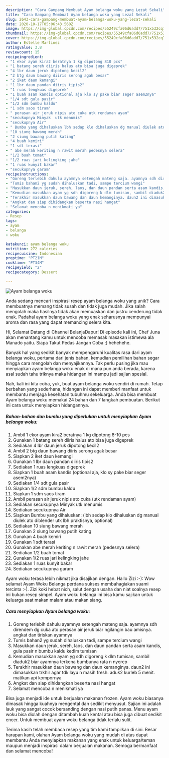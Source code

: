 ```yaml
---
description: "Cara Gampang Membuat Ayam belanga woku yang Lezat Sekali"
title: "Cara Gampang Membuat Ayam belanga woku yang Lezat Sekali"
slug: 2643-cara-gampang-membuat-ayam-belanga-woku-yang-lezat-sekali
date: 2020-10-17T05:06:43.560Z
image: https://img-global.cpcdn.com/recipes/55249cfa06d6add7/751x532cq70/ayam-belanga-woku-foto-resep-utama.jpg
thumbnail: https://img-global.cpcdn.com/recipes/55249cfa06d6add7/751x532cq70/ayam-belanga-woku-foto-resep-utama.jpg
cover: https://img-global.cpcdn.com/recipes/55249cfa06d6add7/751x532cq70/ayam-belanga-woku-foto-resep-utama.jpg
author: Estelle Martinez
ratingvalue: 3.8
reviewcount: 15
recipeingredient:
- "1 ekor ayam kira2 beratnya 1 kg dipotong 810 pcs"
- "1 batang sereh diiris halus ato bisa juga digeprek"
- "4 lbr daun jeruk dipotong kecil2"
- "2 btg daun bawang diiris serong agak besar"
- "2 iket daun kemangi"
- "1 lbr daun pandan diiris tipis2"
- "1 ruas lengkuas digeprek"
- "1 buah asam kandis optional aja klo sy pake biar seger asem2nya"
- "1/4 sdt gula pasir"
- "1/2 sdm bumbu kaldu"
- "1 sdm saos tiram"
- " perasan air jeruk nipis ato cuka utk rendaman ayam"
- "secukupnya Minyak  utk menumis"
- "secukupnya Air"
- " Bumbu yang dihaluskan lbh sedap klo dihaluskan dg manual diulek ato diblender utk lbh praktisnya optional"
- "10 siung bawang merah"
- "2 siung bawang putih kating"
- "4 buah kemiri"
- "1 sdt terasi"
- " abe merah keriting n rawit merah pedesnya selera"
- "1/2 buah tomat"
- "1/2 ruas jari kelingking jahe"
- "1 ruas kunyit bakar"
- "secukupnya garam"
recipeinstructions:
- "Goreng terlebih dahulu ayamnya setengah mateng saja. ayamnya sdh direndem dg cuka ato perasan air jeruk biar ngilangin bau amisnya. angkat dan tiriskan ayamnya"
- "Tumis bahan2 yg sudah dihaluskan tadi, sampe tercium wangi"
- "Masukkan daun jeruk, sereh, laos, dan daun pandan serta asam kandis, gula pasir n bumbu kaldu kedlm tumisan"
- "Kemudian masukkan ayam yg sdh digoreng k dlm tumisan, sambil diaduk2 biar ayamnya terkena bumbunya rata n nyerep"
- "Terakhir masukkan daun bawang dan daun kemanginya. daun2 ini dimasukkan trkhir agar tdk layu n masih fresh. aduk2 kurleb 5 menit. matikan api kompornya"
- "Angkat dan siap dihidangkan beserta nasi hangat"
- "Selamat mencoba n menikmati ya"
categories:
- Resep
tags:
- ayam
- belanga
- woku

katakunci: ayam belanga woku 
nutrition: 272 calories
recipecuisine: Indonesian
preptime: "PT21M"
cooktime: "PT34M"
recipeyield: "2"
recipecategory: Dessert

---
```



![Ayam belanga woku](https://img-global.cpcdn.com/recipes/55249cfa06d6add7/751x532cq70/ayam-belanga-woku-foto-resep-utama.jpg)

Anda sedang mencari inspirasi resep ayam belanga woku yang unik? Cara membuatnya memang tidak susah dan tidak juga mudah. Jika salah mengolah maka hasilnya tidak akan memuaskan dan justru cenderung tidak enak. Padahal ayam belanga woku yang enak seharusnya mempunyai aroma dan rasa yang dapat memancing selera kita.

Hi, Selamat Datang di Channel BelanjaDapur! Di episode kali ini, Chef Juna akan menantang kamu untuk mencoba memasak masakan istimewa ala Manado yaitu. Siapa Takut Pedas Jangan Coba ;) hehehehe.

Banyak hal yang sedikit banyak mempengaruhi kualitas rasa dari ayam belanga woku, pertama dari jenis bahan, kemudian pemilihan bahan segar hingga cara mengolah dan menyajikannya. Tak perlu pusing jika mau menyiapkan ayam belanga woku enak di mana pun anda berada, karena asal sudah tahu triknya maka hidangan ini mampu jadi sajian spesial.


Nah, kali ini kita coba, yuk, buat ayam belanga woku sendiri di rumah. Tetap berbahan yang sederhana, hidangan ini dapat memberi manfaat untuk membantu menjaga kesehatan tubuhmu sekeluarga. Anda bisa membuat Ayam belanga woku memakai 24 bahan dan 7 langkah pembuatan. Berikut ini cara untuk menyiapkan hidangannya.

<!--inarticleads1-->

##### Bahan-bahan dan bumbu yang diperlukan untuk menyiapkan Ayam belanga woku:

1. Ambil 1 ekor ayam kira2 beratnya 1 kg dipotong 8-10 pcs
1. Gunakan 1 batang sereh diiris halus ato bisa juga digeprek
1. Sediakan 4 lbr daun jeruk dipotong kecil2
1. Ambil 2 btg daun bawang diiris serong agak besar
1. Siapkan 2 iket daun kemangi
1. Gunakan 1 lbr daun pandan diiris tipis2
1. Sediakan 1 ruas lengkuas digeprek
1. Siapkan 1 buah asam kandis (optional aja, klo sy pake biar seger asem2nya)
1. Sediakan 1/4 sdt gula pasir
1. Siapkan 1/2 sdm bumbu kaldu
1. Siapkan 1 sdm saos tiram
1. Ambil  perasan air jeruk nipis ato cuka (utk rendaman ayam)
1. Sediakan secukupnya Minyak  utk menumis
1. Sediakan secukupnya Air
1. Siapkan  Bumbu yang dihaluskan: (lbh sedap klo dihaluskan dg manual diulek ato diblender utk lbh praktisnya, optional)
1. Sediakan 10 siung bawang merah
1. Gunakan 2 siung bawang putih kating
1. Gunakan 4 buah kemiri
1. Gunakan 1 sdt terasi
1. Gunakan  abe merah keriting n rawit merah (pedesnya selera)
1. Sediakan 1/2 buah tomat
1. Gunakan 1/2 ruas jari kelingking jahe
1. Sediakan 1 ruas kunyit bakar
1. Sediakan secukupnya garam


Ayam woku terasa lebih nikmat jika disajikan dengan. Hallo Zizi :-): Wow selamat Ayam Woku Belanga perdana sukses membahagiakan suami tercinta :-). Zizi koki hebat nich, salut dengan usaha dan niat soalnya resep ini bukan resep simpel. Ayam woku belanga ini bisa kamu sajikan untuk keluarga saat makan malam atau makan siang. 

<!--inarticleads2-->

##### Cara menyiapkan Ayam belanga woku:

1. Goreng terlebih dahulu ayamnya setengah mateng saja. ayamnya sdh direndem dg cuka ato perasan air jeruk biar ngilangin bau amisnya. angkat dan tiriskan ayamnya
1. Tumis bahan2 yg sudah dihaluskan tadi, sampe tercium wangi
1. Masukkan daun jeruk, sereh, laos, dan daun pandan serta asam kandis, gula pasir n bumbu kaldu kedlm tumisan
1. Kemudian masukkan ayam yg sdh digoreng k dlm tumisan, sambil diaduk2 biar ayamnya terkena bumbunya rata n nyerep
1. Terakhir masukkan daun bawang dan daun kemanginya. daun2 ini dimasukkan trkhir agar tdk layu n masih fresh. aduk2 kurleb 5 menit. matikan api kompornya
1. Angkat dan siap dihidangkan beserta nasi hangat
1. Selamat mencoba n menikmati ya


Bisa juga menjadi ide untuk berjualan makanan frozen. Ayam woku biasanya dimasak hingga kuahnya mengental dan sedikit menyusut. Sajian ini adalah lauk yang sangat cocok bersanding dengan nasi putih panas. Menu ayam woku bisa diolah dengan ditambah kuah kental atau bisa juga dibuat sedikit encer. Untuk membuat ayam woku belanga tidak terlalu sulit. 

Terima kasih telah membaca resep yang tim kami tampilkan di sini. Besar harapan kami, olahan Ayam belanga woku yang mudah di atas dapat membantu Anda menyiapkan makanan yang enak untuk keluarga/teman maupun menjadi inspirasi dalam berjualan makanan. Semoga bermanfaat dan selamat mencoba!
